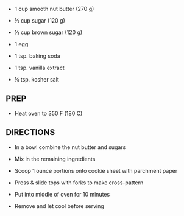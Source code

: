 - 1 cup smooth nut butter (270 g)

- ½ cup sugar (120 g)

- ½ cup brown sugar (120 g)

- 1 egg

- 1 tsp. baking soda

- 1 tsp. vanilla extract

- ¼ tsp. kosher salt

## PREP

- Heat oven to 350 F (180 C)

## DIRECTIONS

- In a bowl combine the nut butter and sugars

- Mix in the remaining ingredients

- Scoop 1 ounce portions onto cookie sheet with parchment paper

- Press & slide tops with forks to make cross-pattern

- Put into middle of oven for 10 minutes

- Remove and let cool before serving
